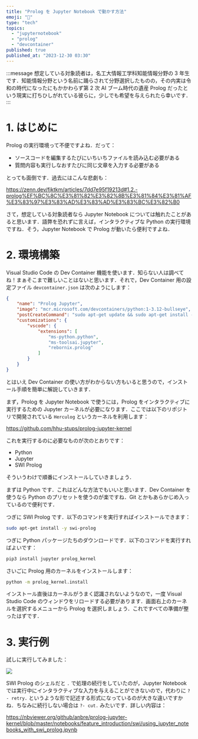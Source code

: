 ```yaml
---
title: "Prolog を Jupyter Notebook で動かす方法"
emoji: "🙆"
type: "tech"
topics:
  - "jupyternotebook"
  - "prolog"
  - "devcontainer"
published: true
published_at: "2023-12-30 03:30"
---
```


:::message
想定している対象読者は，名工大情報工学科知能情報分野の 3 年生です．知能情報分野という名前に踊らされて分野選択したものの，その内実は令和の時代になったにもかかわらず第 2 次 AI ブーム時代の遺産 Prolog だったという現実に打ちひしがれている彼らに，少しでも希望を与えられたら幸いです．
:::

# 1. はじめに

Prolog の実行環境って不便ですよね．だって：

- ソースコードを編集するたびにいちいちファイルを読み込む必要がある
- 質問内容も実行しなおすたびに同じ文章を入力する必要がある

とっても面倒です．過去にはこんな悲劇も：

https://zenn.dev/fjktkm/articles/7dd7e95f19213d#1.2.-prolog%EF%BC%8C%E3%81%82%E3%82%8B%E3%81%84%E3%81%AF%E3%83%97%E3%83%AD%E3%83%AD%E3%83%BC%E3%82%B0

さて，想定している対象読者なら Jupyter Notebook については触れたことがあると思います．語弊を恐れずに言えば，インタラクティブな Python の実行環境ですね．そう，Jupyter Notebook で Prolog が動いたら便利ですよね．

# 2. 環境構築

Visual Studio Code の Dev Container 機能を使います．知らない人は調べてね！まぁそこまで難しいことはないと思います．それで，Dev Container 用の設定ファイル `devcontainer.json` は次のようにします：

```json:.devcontainer/devcontainer.json
{
	"name": "Prolog Jupyter",
	"image": "mcr.microsoft.com/devcontainers/python:1-3.12-bullseye",
	"postCreateCommand": "sudo apt-get update && sudo apt-get install -y swi-prolog && pip install --upgrade pip && pip3 install --user jupyter prolog_kernel && python -m prolog_kernel.install",
	"customizations": {
		"vscode": {
			"extensions": [
				"ms-python.python",
				"ms-toolsai.jupyter",
				"rebornix.prolog"
			]
		}
	}
}

```

とはいえ Dev Container の使い方がわからない方もいると思うので，インストール手順を簡単に解説していきます．

まず，Prolog を Jupyter Notebook で使うには，Prolog をインタラクティブに実行するための Jupyter カーネルが必要になります．ここでは以下のリポジトリで開発されている `Herculog` というカーネルを利用します：

https://github.com/hhu-stups/prolog-jupyter-kernel

これを実行するのに必要なものが次のとおりです：

- Python
- Jupyter
- SWI Prolog

そういうわけで順番にインストールしていきましょう．

まずは Python です．これはどんな方法でもいいと思います．Dev Container を使うなら Python のプリセットを使うのが楽ですね．Git とかもあらかじめ入っているので便利です．

つぎに SWI Prolog です．以下のコマンドを実行すればインストールできます：

```bash
sudo apt-get install -y swi-prolog
```

つぎに Python パッケージたちのダウンロードです．以下のコマンドを実行すればよいです：

```bash
pip3 install jupyter prolog_kernel
```

さいごに Prolog 用のカーネルをインストールします：

```bash
python -m prolog_kernel.install
```

インストール直後はカーネルがうまく認識されないようなので，一度 Visual Studio Code のウィンドウをリロードする必要があります．画面右上のカーネルを選択するメニューから Prolog を選択しましょう．これですべての準備が整ったはずです．

# 3. 実行例

試しに実行してみました：

![](https://storage.googleapis.com/zenn-user-upload/730460128e14-20231230.png)

SWI Prolog のシェルだと `.` で処理の続行をしていたのが，Jupyter Notebook では実行中にインタラクティブな入力を与えることができないので，代わりに `?- retry.` というような形で記述する形式になっているのが大きな違いですかね．ちなみに続行しない場合は `?- cut.` みたいです．詳しい内容は：

https://nbviewer.org/github/anbre/prolog-jupyter-kernel/blob/master/notebooks/feature_introduction/swi/using_jupyter_notebooks_with_swi_prolog.ipynb
